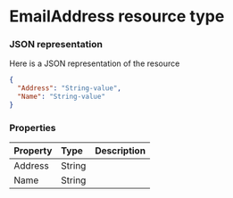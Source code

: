 # EmailAddress resource type



### JSON representation

Here is a JSON representation of the resource

<!-- {
  "blockType": "resource",
  "optionalProperties": [

  ],
  "@odata.type": "microsoft.graph.emailaddress"
}-->

```json
{
  "Address": "String-value",
  "Name": "String-value"
}

```
### Properties
| Property	   | Type	|Description|
|:---------------|:--------|:----------|
|Address|String||
|Name|String||

<!-- uuid: 2eec1c72-9d07-425f-910d-e55382b51845
2015-10-19 08:55:34 UTC -->
<!-- {
  "type": "#page.annotation",
  "description": "EmailAddress resource",
  "keywords": "",
  "section": "documentation",
  "tocPath": ""
}-->